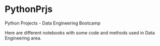 # PythonPrjs
Python Projects - Data Engineering Bootcamp

Here are different notebooks with some code and methods used in Data Engineering area.
